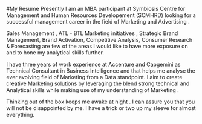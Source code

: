 #My Resume
Presently I am an MBA participant at Symbiosis Centre for Management and Human Resources Developement (SCMHRD) looking for a successful management career in the field of Marketing and Advertising . 

Sales Management , ATL - BTL Marketing initiatives , Strategic Brand Management, Brand Activation, Competitive Analysis, Consumer Research & Forecasting are few of the areas I would like to have more exposure on and to hone my analytical skills further. 

I have three years of work experience at Accenture and Capgemini as Technical Consultant in Business Intelligence and that helps me analyse the ever evolving field of Marketing from a Data standpoint. I aim to create creative Marketing solutions by leveraging 
the blend strong technical and Analytical skills while making use of my understanding of Marketing . 

Thinking out of the box keeps me awake at night . I can assure you that you will not be disappointed by me. I have a trick or two up my sleeve for almost everything.

